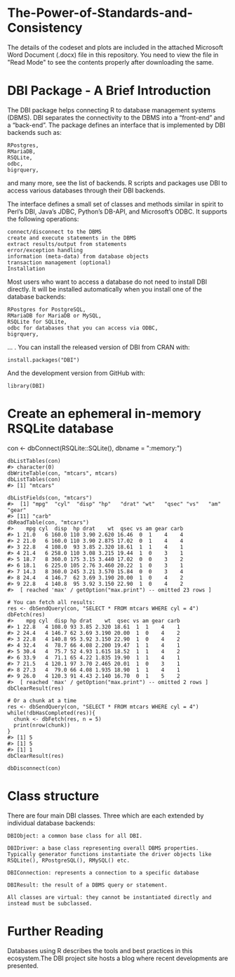# The-Power-of-Standards-and-Consistency

The details of the codeset and plots are included in the attached Microsoft Word Document (.docx) file in this repository. 
You need to view the file in "Read Mode" to see the contents properly after downloading the same.

DBI Package - A Brief Introduction
===================================

The DBI package helps connecting R to database management systems (DBMS). DBI separates the connectivity to the DBMS into a “front-end” and a “back-end”. The package defines an interface that is implemented by DBI backends such as:

    RPostgres,
    RMariaDB,
    RSQLite,
    odbc,
    bigrquery,
and many more, see the list of backends. R scripts and packages use DBI to access various databases through their DBI backends.

The interface defines a small set of classes and methods similar in spirit to Perl’s DBI, Java’s JDBC, Python’s DB-API, and Microsoft’s ODBC. It supports the following operations:

    connect/disconnect to the DBMS
    create and execute statements in the DBMS
    extract results/output from statements
    error/exception handling
    information (meta-data) from database objects
    transaction management (optional)
    Installation
Most users who want to access a database do not need to install DBI directly. It will be installed automatically when you install one of the database backends:

    RPostgres for PostgreSQL,
    RMariaDB for MariaDB or MySQL,
    RSQLite for SQLite,
    odbc for databases that you can access via ODBC,
    bigrquery,
… .
You can install the released version of DBI from CRAN with:

    install.packages("DBI")
And the development version from GitHub with:

    library(DBI)
# Create an ephemeral in-memory RSQLite database
con <- dbConnect(RSQLite::SQLite(), dbname = ":memory:")

    dbListTables(con)
    #> character(0)
    dbWriteTable(con, "mtcars", mtcars)
    dbListTables(con)
    #> [1] "mtcars"

    dbListFields(con, "mtcars")
    #>  [1] "mpg"  "cyl"  "disp" "hp"   "drat" "wt"   "qsec" "vs"   "am"   "gear"
    #> [11] "carb"
    dbReadTable(con, "mtcars")
    #>    mpg cyl  disp  hp drat    wt  qsec vs am gear carb
    #> 1 21.0   6 160.0 110 3.90 2.620 16.46  0  1    4    4
    #> 2 21.0   6 160.0 110 3.90 2.875 17.02  0  1    4    4
    #> 3 22.8   4 108.0  93 3.85 2.320 18.61  1  1    4    1
    #> 4 21.4   6 258.0 110 3.08 3.215 19.44  1  0    3    1
    #> 5 18.7   8 360.0 175 3.15 3.440 17.02  0  0    3    2
    #> 6 18.1   6 225.0 105 2.76 3.460 20.22  1  0    3    1
    #> 7 14.3   8 360.0 245 3.21 3.570 15.84  0  0    3    4
    #> 8 24.4   4 146.7  62 3.69 3.190 20.00  1  0    4    2
    #> 9 22.8   4 140.8  95 3.92 3.150 22.90  1  0    4    2
    #>  [ reached 'max' / getOption("max.print") -- omitted 23 rows ]

    # You can fetch all results:
    res <- dbSendQuery(con, "SELECT * FROM mtcars WHERE cyl = 4")
    dbFetch(res)
    #>    mpg cyl  disp hp drat    wt  qsec vs am gear carb
    #> 1 22.8   4 108.0 93 3.85 2.320 18.61  1  1    4    1
    #> 2 24.4   4 146.7 62 3.69 3.190 20.00  1  0    4    2
    #> 3 22.8   4 140.8 95 3.92 3.150 22.90  1  0    4    2
    #> 4 32.4   4  78.7 66 4.08 2.200 19.47  1  1    4    1
    #> 5 30.4   4  75.7 52 4.93 1.615 18.52  1  1    4    2
    #> 6 33.9   4  71.1 65 4.22 1.835 19.90  1  1    4    1
    #> 7 21.5   4 120.1 97 3.70 2.465 20.01  1  0    3    1
    #> 8 27.3   4  79.0 66 4.08 1.935 18.90  1  1    4    1
    #> 9 26.0   4 120.3 91 4.43 2.140 16.70  0  1    5    2
    #>  [ reached 'max' / getOption("max.print") -- omitted 2 rows ]
    dbClearResult(res)

    # Or a chunk at a time
    res <- dbSendQuery(con, "SELECT * FROM mtcars WHERE cyl = 4")
    while(!dbHasCompleted(res)){
      chunk <- dbFetch(res, n = 5)
      print(nrow(chunk))
    }
    #> [1] 5
    #> [1] 5
    #> [1] 1
    dbClearResult(res)

    dbDisconnect(con)

Class structure
================
There are four main DBI classes. Three which are each extended by individual database backends:

    DBIObject: a common base class for all DBI.

    DBIDriver: a base class representing overall DBMS properties. Typically generator functions instantiate the driver objects like RSQLite(), RPostgreSQL(), RMySQL() etc.

    DBIConnection: represents a connection to a specific database

    DBIResult: the result of a DBMS query or statement.

    All classes are virtual: they cannot be instantiated directly and instead must be subclassed.

Further Reading
================
Databases using R describes the tools and best practices in this ecosystem.The DBI project site hosts a blog where recent developments are presented.


